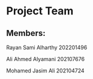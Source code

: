 # Project Team
## Members:
Rayan Sami Alharthy	202201496

Ali Ahmed Alyamani	202107676

Mohamed Jasim Ali	202104724
